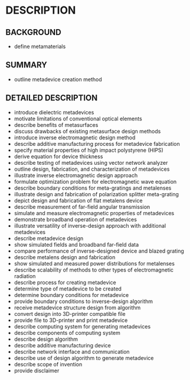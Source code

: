 # DESCRIPTION

## BACKGROUND

- define metamaterials

## SUMMARY

- outline metadevice creation method

## DETAILED DESCRIPTION

- introduce dielectric metadevices
- motivate limitations of conventional optical elements
- describe benefits of metasurfaces
- discuss drawbacks of existing metasurface design methods
- introduce inverse electromagnetic design method
- describe additive manufacturing process for metadevice fabrication
- specify material properties of high impact polystyrene (HIPS)
- derive equation for device thickness
- describe testing of metadevices using vector network analyzer
- outline design, fabrication, and characterization of metadevices
- illustrate inverse electromagnetic design approach
- formulate optimization problem for electromagnetic wave equation
- describe boundary conditions for meta-gratings and metalenses
- illustrate design and fabrication of polarization splitter meta-grating
- depict design and fabrication of flat metalens device
- describe measurement of far-field angular transmission
- simulate and measure electromagnetic properties of metadevices
- demonstrate broadband operation of metadevices
- illustrate versatility of inverse-design approach with additional metadevices
- describe metadevice design
- show simulated fields and broadband far-field data
- compare performance of inverse-designed device and blazed grating
- describe metalens design and fabrication
- show simulated and measured power distributions for metalenses
- describe scalability of methods to other types of electromagnetic radiation
- describe process for creating metadevice
- determine type of metadevice to be created
- determine boundary conditions for metadevice
- provide boundary conditions to inverse-design algorithm
- receive metadevice structure design from algorithm
- convert design into 3D-printer compatible file
- provide file to 3D-printer and print metadevice
- describe computing system for generating metadevices
- describe components of computing system
- describe design algorithm
- describe additive manufacturing device
- describe network interface and communication
- describe use of design algorithm to generate metadevice
- describe scope of invention
- provide disclaimer

